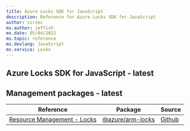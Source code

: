 ```yaml
---
title: Azure Locks SDK for JavaScript
description: Reference for Azure Locks SDK for JavaScript
author: xirzec
ms.author: jeffish
ms.date: 05/04/2022
ms.topic: reference
ms.devlang: JavaScript
ms.service: Locks
---
```

## Azure Locks SDK for JavaScript - latest
## Management packages - latest
| Reference | Package | Source |
|---|---|---|
|[Resource Management - Locks](javascript/api/overview/azure/arm-locks-readme)|[@azure/arm-locks](https://www.npmjs.com/package/@azure/arm-locks)|[Github](https://github.com/Azure/azure-sdk-for-js/blob/main/sdk/locks/arm-locks)|

